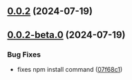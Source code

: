 

## [0.0.2](https://github.com/howsus/react-continuous-border-radius/compare/0.0.2-beta.0...0.0.2) (2024-07-19)

## [0.0.2-beta.0](https://github.com/howsus/react-continuous-border-radius/compare/0.0.1...0.0.2-beta.0) (2024-07-19)


### Bug Fixes

* fixes npm install command ([07f68c1](https://github.com/howsus/react-continuous-border-radius/commit/07f68c1e2df7af28c0afd5d1be1f580557439a9e))

